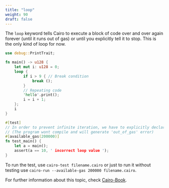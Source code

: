 ```yaml
---
title: "loop"
weight: 90
draft: false
---
```


The `loop` keyword tells Cairo to execute a block of code over and over again forever (until it runs out of gas) or until you explicitly tell it to stop. 
This is the only kind of loop for now.

```rust {.codebox}
use debug::PrintTrait;

fn main() -> u128 {
    let mut i: u128 = 0;
    loop {
        if i > 9 { // Break condition
            break ();
        }
        // Repeating code
        'hello'.print(); 
        i = i + 1;
    };
    i
}

#[test]
// In order to prevent infinite iteration, we have to explicitly declare the 'available_gas' value
// (The program wont compile and will generate 'out_of_gas' error)
#[available_gas(200000)] 
fn test_main() {
    let a = main();
    assert(a == 10, ' incorrect loop value ');
}
```

To run the test, use `cairo-test filename.cairo` or just to run it without testing use `cairo-run --available-gas 200000 filename.cairo`.

For further information about this topic, check [Cairo-Book](https://cairo-book.github.io/ch02-05-control-flow.html).
